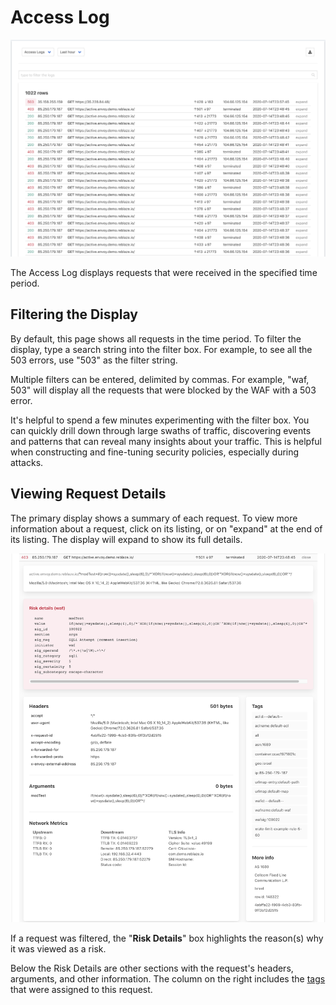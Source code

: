 # Access Log

![](../.gitbook/assets/access-logs.png)

The Access Log displays requests that were received in the specified time period.

## Filtering the Display

By default, this page shows all requests in the time period. To filter the display, type a search string into the filter box. For example, to see all the 503 errors, use "503" as the filter string. 

Multiple filters can be entered, delimited by commas. For example, "waf, 503" will display all the requests that were blocked by the WAF with a 503 error.

It's helpful to spend a few minutes experimenting with the filter box. You can quickly drill down through large swaths of traffic, discovering events and patterns that can reveal many insights about your traffic. This is helpful when constructing and fine-tuning security policies, especially during attacks.

## Viewing Request Details

The primary display shows a summary of each request. To view more information about a request, click on its listing, or on "expand" at the end of its listing. The display will expand to show its full details.

![](../.gitbook/assets/access-log-example.png)

If a request was filtered, the "**Risk Details**" box highlights the reason\(s\) why it was viewed as a risk. 

Below the Risk Details are other sections with the request's headers, arguments, and other information. The column on the right includes the [tags](../reference/tags.md) that were assigned to this request.

